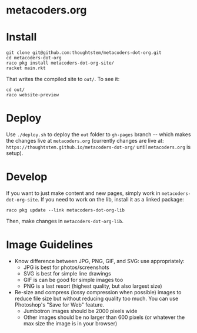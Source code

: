 metacoders.org
============

# Install

```
git clone git@github.com:thoughtstem/metacoders-dot-org.git
cd metacoders-dot-org
raco pkg install metacoders-dot-org-site/
racket main.rkt
```

That writes the compiled site to `out/`.  To see it:

```
cd out/
raco website-preview
```

# Deploy

Use `./deploy.sh` to deploy the `out` folder to `gh-pages` branch -- which makes the changes live at `metacoders.org` (currently changes are live at: `https://thoughtstem.github.io/metacoders-dot-org/` until `metacoders.org` is setup).



# Develop

If you want to just make content and new pages, simply work in `metacoders-dot-org-site`.  If you need to work on the lib, install it as a linked package:

```
raco pkg update --link metacoders-dot-org-lib
```

Then, make changes in `metacoders-dot-org-lib`.

# Image Guidelines
- Know difference between JPG, PNG, GIF, and SVG: use appropriately:
  - JPG is best for photos/screenshots
  - SVG is best for simple line drawings
  - GIF is can be good for simple images too
  - PNG is a last resort (highest quality, but also largest size)
- Re-size and compress (lossy compression when possible) images to reduce file size but without reducing quality too much. You can use Photoshop's "Save for Web" feature.
  - Jumbotron images should be 2000 pixels wide
  - Other images should be no larger than 600 pixels (or whatever the max size the image is in your browser)

